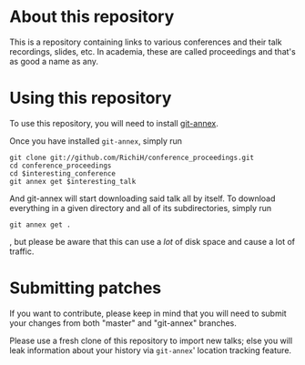 About this repository
=

This is a repository containing links to various conferences and their talk recordings, slides, etc. In academia, these are called proceedings and that's as good a name as any.


Using this repository
=

To use this repository, you will need to install [git-annex](http://git-annex.branchable.com/).

Once you have installed `git-annex`, simply run

    git clone git://github.com/RichiH/conference_proceedings.git
    cd conference_proceedings
    cd $interesting_conference
    git annex get $interesting_talk

And git-annex will start downloading said talk all by itself.
To download everything in a given directory and all of its subdirectories, simply run

    git annex get .

, but please be aware that this can use a *lot* of disk space and cause a lot of traffic.


Submitting patches
=

If you want to contribute, please keep in mind that you will need to submit your changes from both "master" and "git-annex" branches.

Please use a fresh clone of this repository to import new talks; else you will leak information about your history via `git-annex`' location tracking feature.

